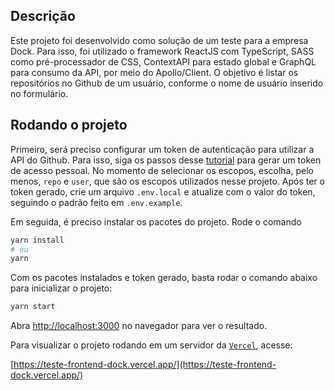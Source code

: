 ## Descrição

Este projeto foi desenvolvido como solução de um teste para a empresa Dock. Para isso, foi utilizado
o framework ReactJS com TypeScript, SASS como pré-processador de CSS, ContextAPI para estado global e GraphQL para consumo da API, por meio do Apollo/Client.
O objetivo é listar os repositórios no Github de um usuário, conforme o nome de usuário inserido no formulário.

## Rodando o projeto

Primeiro, será preciso configurar um token de autenticação para utilizar a API do Github. Para isso, siga os passos desse [tutorial](https://docs.github.com/pt/authentication/keeping-your-account-and-data-secure/creating-a-personal-access-token) para gerar um token de acesso pessoal. No momento de selecionar os escopos, escolha, pelo menos, `repo` e `user`, que são os escopos utilizados nesse projeto.
Após ter o token gerado, crie um arquivo `.env.local` e atualize com o valor do token, seguindo o padrão feito em `.env.example`.

Em seguida, é preciso instalar os pacotes do projeto. Rode o comando

```bash
yarn install
# ou
yarn
```

Com os pacotes instalados e token gerado, basta rodar o comando abaixo para inicializar o projeto:

```bash
yarn start
```

Abra [http://localhost:3000](http://localhost:3000) no navegador para ver o resultado.

Para visualizar o projeto rodando em um servidor da [`Vercel`](https://vercel.com/), acesse:

[https://teste-frontend-dock.vercel.app/](https://teste-frontend-dock.vercel.app/)
